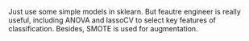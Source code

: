 Just use some simple models in sklearn. But feautre engineer is really useful, including ANOVA and lassoCV to select key features of classification. Besides, SMOTE is used for augmentation.
